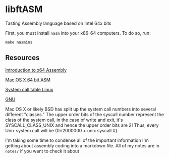 # libftASM
Tasting Assembly language based on Intel 64x bits

First, you must install `nasm` into your x86-64 computers. To do so, run:

`make nasmins`

## Resources

[Introduction to x64 Assembly](https://software.intel.com/en-us/articles/introduction-to-x64-assembly)

[Mac OS X 64 bit ASM](http://dustin.schultz.io/mac-os-x-64-bit-assembly-system-calls.html)

[System call table Linux](https://www.cs.utexas.edu/~bismith/test/syscalls/syscalls32.html)

[GNU](http://gcc.gnu.org/onlinedocs/gcc/Link-Options.html)

Mac OS X or likely BSD has split up the system call numbers into several different "classes." The upper order bits of the syscall number represent the class of the system call, in the case of write and exit, it's SYSCALL_CLASS_UNIX and hence the upper order bits are 2! Thus, every Unix system call will be (0×2000000 + unix syscall #).

I'm taking some time to condense all of the important information I'm getting about
assembly coding into a markdown file. All of my notes are in `notes/` if you want to check it about
